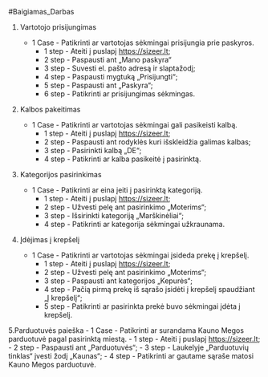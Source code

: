 ﻿#Baigiamas_Darbas

1. Vartotojo prisijungimas
	- 1 Case - Patikrinti ar vartotojas sėkmingai prisijungia prie paskyros.
		- 1 step - Ateiti į puslapį https://sizeer.lt;
		- 2 step - Paspausti ant „Mano paskyra“
		- 3 step - Suvesti el. pašto adresą ir slaptažodį;
		- 4 step - Paspausti mygtuką „Prisijungti“;
		- 5 step - Paspausti ant „Paskyra“;
		- 6 step - Patikrinti ar prisijungimas sėkmingas.
	
2.	Kalbos pakeitimas
	- 1 Case - Patikrinti ar vartotojas sėkmingai gali pasikeisti kalbą.
		- 1 step - Ateiti į puslapį https://sizeer.lt;
		- 2 step - Paspausti ant rodyklės kuri išskleidžia galimas kalbas;
		- 3 step - Pasirinkti kalbą „DE“;
		- 4 step - Patikrinti ar kalba pasikeitė į pasirinktą.

3. Kategorijos pasirinkimas
	- 1 Case - Patikrinti ar eina įeiti į pasirinktą kategoriją.
		- 1 step - Ateiti į puslapį https://sizeer.lt;
		- 2 step - Užvesti pelę ant pasirinkimo „Moterims“;
		- 3 step - Išsirinkti kategoriją „Marškinėliai“;
		- 4 step - Patikrinti ar kategorija sėkmingai užkraunama.

4. Įdėjimas į krepšelį
	- 1 Case - Patikrinti ar vartotojas sėkmingai įsideda prekę į krepšelį.
		- 1 step - Ateiti į puslapį https://sizeer.lt;
		- 2 step - Užvesti pelę ant pasirinkimo „Moterims“;
		- 3 step - Paspausti ant kategorijos „Kepurės“;
		- 4 step - Pačią pirmą prekę iš sąrašo įsidėti į krepšelį spaudžiant „Į krepšelį“;
		- 5 step - Patikrinti ar pasirinkta prekė buvo sėkmingai įdėta į krepšelį.
		
5.Parduotuvės paieška
	- 1 Case - Patikrinti ar surandama Kauno Megos parduotuvė pagal pasirinktą miestą.
		- 1 step - Ateiti į puslapį https://sizeer.lt;
		- 2 step - Paspausti ant „Parduotuvės“;
		- 3 step - Laukelyje „Parduotuvių tinklas“ įvesti žodį „Kaunas“;
		- 4 step - Patikrinti ar gautame sąraše matosi Kauno Megos parduotuvė.

